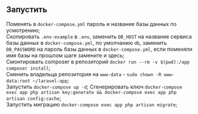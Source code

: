 ## Запустить
Поменять в `docker-compose.yml` пароль и название базы данных по усмотрению;  
Скопировать `.env-example` в `.env`, заменить `DB_HOST` на название сервиса базы данных в `docker-compose.yml`, по умолчанию `db`, заменить `DB_PASSWORD` на пароль базы данных в `docker-compose.yml`, если поменяли имя базы на прошлом шаге замените и здесь;   
Смонтировать composer в репозиторий `docker run --rm -v $(pwd):/app composer install`;  
Сменить владельца репозитория на `www-data` - `sudo chown -R www-data:root ~/laravel-app`;  
Запустить `docker-compose up -d`;
Сгенерировать ключ `docker-compose exec app php artisan key:generate && docker-compose exec app php artisan config:cache`;  
Запустить миграцию `docker-compose exec app php artisan migrate`;  